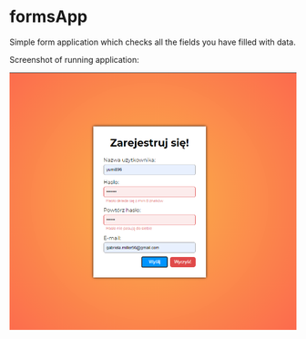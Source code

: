 # formsApp
Simple form application which checks all the fields you have filled with data.

Screenshot of running application:

![](formsAppScreenshot.PNG)
